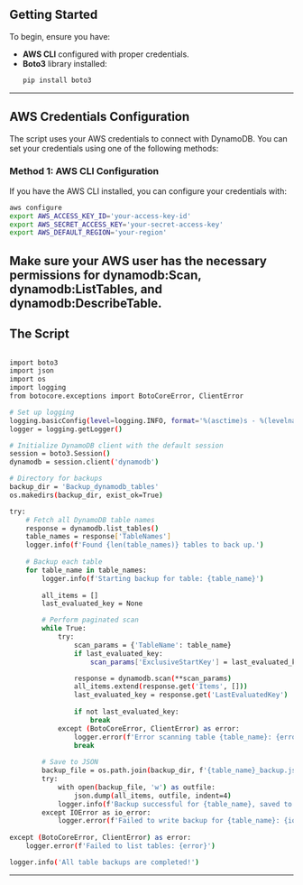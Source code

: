 ##  **Getting Started**

To begin, ensure you have:
- **AWS CLI** configured with proper credentials.
- **Boto3** library installed:
    ```bash
    pip install boto3
    ```

---

## **AWS Credentials Configuration**
The script uses your AWS credentials to connect with DynamoDB. You can set your credentials using one of the following methods:

### Method 1: AWS CLI Configuration
If you have the AWS CLI installed, you can configure your credentials with:
```bash
aws configure
export AWS_ACCESS_KEY_ID='your-access-key-id'
export AWS_SECRET_ACCESS_KEY='your-secret-access-key'
export AWS_DEFAULT_REGION='your-region'
```
Make sure your AWS user has the necessary permissions for dynamodb:Scan, dynamodb:ListTables, and dynamodb:DescribeTable.
---
 ## **The Script**

```bash

import boto3
import json
import os
import logging
from botocore.exceptions import BotoCoreError, ClientError

# Set up logging
logging.basicConfig(level=logging.INFO, format='%(asctime)s - %(levelname)s - %(message)s')
logger = logging.getLogger()

# Initialize DynamoDB client with the default session
session = boto3.Session()
dynamodb = session.client('dynamodb')

# Directory for backups
backup_dir = 'Backup_dynamodb_tables'
os.makedirs(backup_dir, exist_ok=True)

try:
    # Fetch all DynamoDB table names
    response = dynamodb.list_tables()
    table_names = response['TableNames']
    logger.info(f'Found {len(table_names)} tables to back up.')
    
    # Backup each table
    for table_name in table_names:
        logger.info(f'Starting backup for table: {table_name}')
        
        all_items = []
        last_evaluated_key = None

        # Perform paginated scan
        while True:
            try:
                scan_params = {'TableName': table_name}
                if last_evaluated_key:
                    scan_params['ExclusiveStartKey'] = last_evaluated_key

                response = dynamodb.scan(**scan_params)
                all_items.extend(response.get('Items', []))
                last_evaluated_key = response.get('LastEvaluatedKey')
                
                if not last_evaluated_key:
                    break
            except (BotoCoreError, ClientError) as error:
                logger.error(f'Error scanning table {table_name}: {error}')
                break
        
        # Save to JSON
        backup_file = os.path.join(backup_dir, f'{table_name}_backup.json')
        try:
            with open(backup_file, 'w') as outfile:
                json.dump(all_items, outfile, indent=4)
            logger.info(f'Backup successful for {table_name}, saved to {backup_file}')
        except IOError as io_error:
            logger.error(f'Failed to write backup for {table_name}: {io_error}')
            
except (BotoCoreError, ClientError) as error:
    logger.error(f'Failed to list tables: {error}')

logger.info('All table backups are completed!')
```
---



